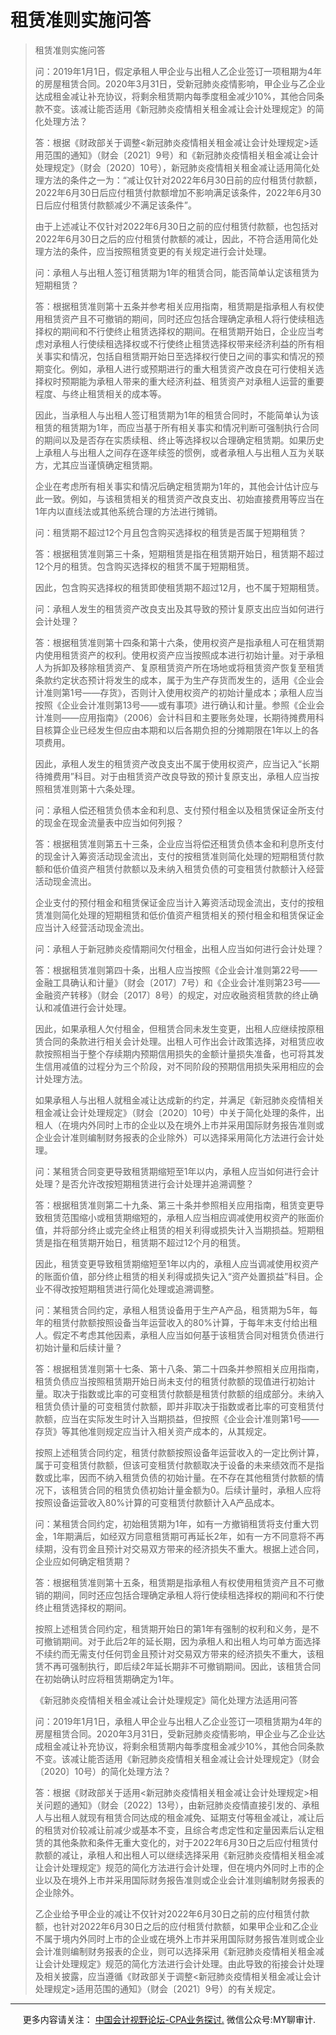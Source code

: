 ﻿租赁准则实施问答
========

  

> 租赁准则实施问答
> 
> 问：2019年1月1日，假定承租人甲企业与出租人乙企业签订一项租期为4年的房屋租赁合同。2020年3月31日，受新冠肺炎疫情影响，甲企业与乙企业达成租金减让补充协议，将剩余租赁期内每季度租金减少10%，其他合同条款不变。该减让能否适用《新冠肺炎疫情相关租金减让会计处理规定》的简化处理方法？
> 
> 答：根据《财政部关于调整<新冠肺炎疫情相关租金减让会计处理规定\>适用范围的通知》（财会〔2021〕9号）和《新冠肺炎疫情相关租金减让会计处理规定》（财会〔2020〕10号），新冠肺炎疫情相关租金减让适用简化处理方法的条件之一为：“减让仅针对2022年6月30日前的应付租赁付款额，2022年6月30日后应付租赁付款额增加不影响满足该条件，2022年6月30日后应付租赁付款额减少不满足该条件”。
> 
> 由于上述减让不仅针对2022年6月30日之前的应付租赁付款额，也包括对2022年6月30日之后的应付租赁付款额的减让，因此，不符合适用简化处理方法的条件，应当按照租赁变更的有关规定进行会计处理。
> 
> 问：承租人与出租人签订租赁期为1年的租赁合同，能否简单认定该租赁为短期租赁？
> 
> 答：根据租赁准则第十五条并参考相关应用指南，租赁期是指承租人有权使用租赁资产且不可撤销的期间，同时还应包括合理确定承租人将行使续租选择权的期间和不行使终止租赁选择权的期间。在租赁期开始日，企业应当考虑对承租人行使续租选择权或不行使终止租赁选择权带来经济利益的所有相关事实和情况，包括自租赁期开始日至选择权行使日之间的事实和情况的预期变化。例如，承租人进行或预期进行的重大租赁资产改良在可行使相关选择权时预期能为承租人带来的重大经济利益、租赁资产对承租人运营的重要程度、与终止租赁相关的成本等。
> 
> 因此，当承租人与出租人签订租赁期为1年的租赁合同时，不能简单认为该租赁的租赁期为1年，而应当基于所有相关事实和情况判断可强制执行合同的期间以及是否存在实质续租、终止等选择权以合理确定租赁期。如果历史上承租人与出租人之间存在逐年续签的惯例，或者承租人与出租人互为关联方，尤其应当谨慎确定租赁期。
> 
> 企业在考虑所有相关事实和情况后确定租赁期为1年的，其他会计估计应与此一致。例如，与该租赁相关的租赁资产改良支出、初始直接费用等应当在1年内以直线法或其他系统合理的方法进行摊销。
> 
> 问：租赁期不超过12个月且包含购买选择权的租赁是否属于短期租赁？
> 
> 答：根据租赁准则第三十条，短期租赁是指在租赁期开始日，租赁期不超过12个月的租赁。包含购买选择权的租赁不属于短期租赁。
> 
> 因此，包含购买选择权的租赁即使租赁期不超过12月，也不属于短期租赁。
> 
> 问：承租人发生的租赁资产改良支出及其导致的预计复原支出应当如何进行会计处理？
> 
> 答：根据租赁准则第十四条和第十六条，使用权资产是指承租人可在租赁期内使用租赁资产的权利。使用权资产应当按照成本进行初始计量。对于承租人为拆卸及移除租赁资产、复原租赁资产所在场地或将租赁资产恢复至租赁条款约定状态预计将发生的成本，属于为生产存货而发生的，适用《企业会计准则第1号——存货》，否则计入使用权资产的初始计量成本；承租人应当按照《企业会计准则第13号——或有事项》进行确认和计量。参照《企业会计准则——应用指南》（2006）会计科目和主要账务处理，长期待摊费用科目核算企业已经发生但应由本期和以后各期负担的分摊期限在1年以上的各项费用。
> 
> 因此，承租人发生的租赁资产改良支出不属于使用权资产，应当记入“长期待摊费用”科目。对于由租赁资产改良导致的预计复原支出，承租人应当按照租赁准则第十六条处理。
> 
> 问：承租人偿还租赁负债本金和利息、支付预付租金以及租赁保证金所支付的现金在现金流量表中应当如何列报？
> 
> 答：根据租赁准则第五十三条，企业应当将偿还租赁负债本金和利息所支付的现金计入筹资活动现金流出，支付的按租赁准则简化处理的短期租赁付款额和低价值资产租赁付款额以及未纳入租赁负债的可变租赁付款额计入经营活动现金流出。
> 
> 企业支付的预付租金和租赁保证金应当计入筹资活动现金流出，支付的按租赁准则简化处理的短期租赁和低价值资产租赁相关的预付租金和租赁保证金应当计入经营活动现金流出。
> 
> 问：承租人于新冠肺炎疫情期间欠付租金，出租人应当如何进行会计处理？
> 
> 答：根据租赁准则第四十条，出租人应当按照《企业会计准则第22号——金融工具确认和计量》（财会〔2017〕7号）和《企业会计准则第23号——金融资产转移》（财会〔2017〕8号）的规定，对应收融资租赁款的终止确认和减值进行会计处理。
> 
> 因此，如果承租人欠付租金，但租赁合同未发生变更，出租人应继续按原租赁合同的条款进行相关会计处理。出租人可作出会计政策选择，对租赁应收款按照相当于整个存续期内预期信用损失的金额计量损失准备，也可将其发生信用减值的过程分为三个阶段，对不同阶段的预期信用损失采用相应的会计处理方法。
> 
> 如果承租人与出租人就租金减让达成新的约定，并满足《新冠肺炎疫情相关租金减让会计处理规定》（财会〔2020〕10号）中关于简化处理的条件，出租人（在境内外同时上市的企业以及在境外上市并采用国际财务报告准则或企业会计准则编制财务报表的企业除外）可以选择采用简化方法进行会计处理。
> 
> 问：某租赁合同变更导致租赁期缩短至1年以内，承租人应当如何进行会计处理？是否允许改按短期租赁进行会计处理并追溯调整？
> 
> 答：根据租赁准则第二十九条、第三十条并参照相关应用指南，租赁变更导致租赁范围缩小或租赁期缩短的，承租人应当相应调减使用权资产的账面价值，并将部分终止或完全终止租赁的相关利得或损失计入当期损益。短期租赁是指在租赁期开始日，租赁期不超过12个月的租赁。
> 
> 因此，租赁变更导致租赁期缩短至1年以内的，承租人应当调减使用权资产的账面价值，部分终止租赁的相关利得或损失记入“资产处置损益”科目。企业不得改按短期租赁进行简化处理或追溯调整。
> 
> 问：某租赁合同约定，承租人租赁设备用于生产A产品，租赁期为5年，每年的租赁付款额按照设备当年运营收入的80%计算，于每年末支付给出租人。假定不考虑其他因素，承租人应当如何基于该租赁合同对租赁负债进行初始计量和后续计量？
> 
> 答：根据租赁准则第十七条、第十八条、第二十四条并参照相关应用指南，租赁负债应当按照租赁期开始日尚未支付的租赁付款额的现值进行初始计量。取决于指数或比率的可变租赁付款额是租赁付款额的组成部分。未纳入租赁负债计量的可变租赁付款额，即并非取决于指数或者比率的可变租赁付款额，应当在实际发生时计入当期损益，但按照《企业会计准则第1号——存货》等其他准则规定应当计入相关资产成本的，从其规定。
> 
> 按照上述租赁合同约定，租赁付款额按照设备年运营收入的一定比例计算，属于可变租赁付款额，但该可变租赁付款额取决于设备的未来绩效而不是指数或比率，因而不纳入租赁负债的初始计量。在不存在其他租赁付款额的情况下，该租赁合同的租赁负债初始计量金额为0。后续计量时，承租人应将按照设备运营收入80%计算的可变租赁付款额计入A产品成本。
> 
> 问：某租赁合同约定，初始租赁期为1年，如有一方撤销租赁将支付重大罚金，1年期满后，如经双方同意租赁期可再延长2年，如有一方不同意将不再续期，没有罚金且预计对交易双方带来的经济损失不重大。根据上述合同，企业应如何确定租赁期？
> 
> 答：根据租赁准则第十五条，租赁期是指承租人有权使用租赁资产且不可撤销的期间，同时还应包括合理确定承租人将行使续租选择权的期间和不行使终止租赁选择权的期间。
> 
> 按照上述租赁合同约定，租赁期开始日的第1年有强制的权利和义务，是不可撤销期间。对于此后2年的延长期，因为承租人和出租人均可单方面选择不续约而无需支付任何罚金且预计对交易双方带来的经济损失不重大，该租赁不再可强制执行，即后续2年延长期非不可撤销期间。因此，该租赁合同在初始确认时应将租赁期确定为1年。
> 
> 《新冠肺炎疫情相关租金减让会计处理规定》简化处理方法适用问答
> 
> 问：2019年1月1日，承租人甲企业与出租人乙企业签订一项租赁期为4年的房屋租赁合同。2020年3月31日，受新冠肺炎疫情影响，甲企业与乙企业达成租金减让补充协议，将剩余租赁期内每季度租金减少10%，其他合同条款不变。该减让能否适用《新冠肺炎疫情相关租金减让会计处理规定》（财会〔2020〕10号）的简化处理方法？
> 
> 答：根据《财政部关于适用<新冠肺炎疫情相关租金减让会计处理规定\>相关问题的通知》（财会〔2022〕13号），由新冠肺炎疫情直接引发的、承租人与出租人就现有租赁合同达成的租金减免、延期支付等租金减让，减让后的租赁对价较减让前减少或基本不变，且综合考虑定性和定量因素后认定租赁的其他条款和条件无重大变化的，对于2022年6月30日之后应付租赁付款额的减让，承租人和出租人可以继续选择采用《新冠肺炎疫情相关租金减让会计处理规定》规范的简化方法进行会计处理，但在境内外同时上市的企业以及在境外上市并采用国际财务报告准则或企业会计准则编制财务报表的企业除外。
> 
> 乙企业给予甲企业的减让不仅针对2022年6月30日之前的应付租赁付款额，也针对2022年6月30日之后的应付租赁付款额，如果甲企业和乙企业不属于境内外同时上市的企业或在境外上市并采用国际财务报告准则或企业会计准则编制财务报表的企业，则可以选择采用《新冠肺炎疫情相关租金减让会计处理规定》规范的简化方法进行会计处理。由此导致的衔接会计处理及相关披露，应当遵循《财政部关于调整<新冠肺炎疫情相关租金减让会计处理规定\>适用范围的通知》（财会〔2021〕9号）的有关规定。   

* * *

     更多内容请关注： [中国会计视野论坛-CPA业务探讨.](https://bbs.esnai.com/thread-5354530-1-3.html) 微信公众号:MY聊审计.